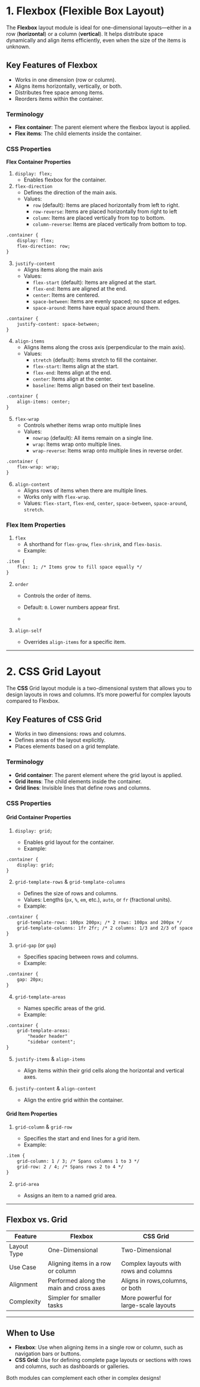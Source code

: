 # 1. Flexbox (Flexible Box Layout)

The **Flexbox** layout module is ideal for one-dimensional layouts—either in a row (**horizontal**) or a column (**vertical**). It helps distribute space dynamically and align items efficiently, even when the size of the items is unknown.

## Key Features of Flexbox
  - Works in one dimension (row or column).
  - Aligns items horizontally, vertically, or both.
  - Distributes free space among items.
  - Reorders items within the container.

### Terminology
  - **Flex container**: The parent element where the flexbox layout is applied.
  - **Flex items**: The child elements inside the container.

### CSS Properties

**Flex Container Properties**

1. `display: flex;`
   - Enables flexbox for the container.
2. `flex-direction`
   - Defines the direction of the main axis.
   - Values:
       - `row` (default): Items are placed horizontally from left to right.
       - `row-reverse`: Items are placed horizontally from right to left
       - `column`: Items are placed vertically from top to bottom.
       - `column-reverse`: Items are placed vertically from bottom to top.

```html
.container {
    display: flex;
    flex-direction: row;
}
```

3. `justify-content`
   - Aligns items along the main axis
   - Values:
       - `flex-start` (default): Items are aligned at the start.
       - `flex-end`: Items are aligned at the end.
       - `center`: Items are centered.
       - `space-between`: Items are evenly spaced; no space at edges.
       - `space-around`: Items have equal space around them.

```html
.container {
    justify-content: space-between;
}
```

4. `align-items`
   - Aligns items along the cross axis (perpendicular to the main axis).
   - Values:
       - `stretch` (default): Items stretch to fill the container.
       - `flex-start`: Items align at the start.
       - `flex-end`: Items align at the end.
       - `center`: Items align at the center.
       - `baseline`: Items align based on their text baseline.

```html
.container {
    align-items: center;
}
```

5. `flex-wrap`
   - Controls whether items wrap onto multiple lines
   - Values:
       - `nowrap` (default): All items remain on a single line.
       - `wrap`: Items wrap onto multiple lines.
       - `wrap-reverse`: Items wrap onto multiple lines in reverse order.

```html
.container {
    flex-wrap: wrap;
}
```

6. `align-content`
   - Aligns rows of items when there are multiple lines.
   - Works only with `flex-wrap`.
   - Values: `flex-start`, `flex-end`, `center`, `space-between`, `space-around`, `stretch`.
  

### Flex Item Properties

1. `flex`
   - A shorthand for `flex-grow`, `flex-shrink`, and `flex-basis`.
   - Example:
```html
.item {
    flex: 1; /* Items grow to fill space equally */
}
```

2. `order`

   - Controls the order of items.
   - Default: `0`. Lower numbers appear first.
  
   - 
3. `align-self`

   - Overrides `align-items` for a specific item.
  


---

# 2. CSS Grid Layout

The **CSS** Grid layout module is a two-dimensional system that allows you to design layouts in rows and columns. It’s more powerful for complex layouts compared to Flexbox.

## Key Features of CSS Grid
   - Works in two dimensions: rows and columns.
   - Defines areas of the layout explicitly.
   - Places elements based on a grid template.

     
### Terminology
   - **Grid container**: The parent element where the grid layout is applied.
   - **Grid items**: The child elements inside the container.
   - **Grid lines**: Invisible lines that define rows and columns.


### CSS Properties

#### Grid Container Properties

1. `display: grid;`

   - Enables grid layout for the container.
   - Example:

```html
.container {
    display: grid;
}
```

2. `grid-template-rows` & `grid-template-columns`

   - Defines the size of rows and columns.
   - Values: Lengths (`px`, `%`, `em`, etc.), `auto`, or `fr` (fractional units).
   - Example:
```html
.container {
    grid-template-rows: 100px 200px; /* 2 rows: 100px and 200px */
    grid-template-columns: 1fr 2fr; /* 2 columns: 1/3 and 2/3 of space */
}
```


3. `grid-gap` (or `gap`)

   - Specifies spacing between rows and columns.
   - Example:
```html
.container {
    gap: 20px;
}
```


4. `grid-template-areas`

   - Names specific areas of the grid.
   - Example:
```html
.container {
    grid-template-areas: 
        "header header"
        "sidebar content";
}
```


5. `justify-items` & `align-items`

   - Align items within their grid cells along the horizontal and vertical axes.


6. `justify-content` & `align-content`

   - Align the entire grid within the container.

#### Grid Item Properties

1. `grid-column` & `grid-row`

   - Specifies the start and end lines for a grid item.
   - Example:

```html
.item {
    grid-column: 1 / 3; /* Spans columns 1 to 3 */
    grid-row: 2 / 4; /* Spans rows 2 to 4 */
}
```


2. `grid-area`

   - Assigns an item to a named grid area.

---


## Flexbox vs. Grid

|Feature|Flexbox|CSS Grid|
|-------|-------|--------|
|Layout Type|One-Dimensional|Two-Dimensional|
|Use Case|Aligning items in a row or column|Complex layouts with rows and columns|
|Alignment|Performed along the main and cross axes|Aligns in rows,columns, or both|
|Complexity|Simpler for smaller tasks|More powerful for large-scale layouts|


---

## When to Use
   - **Flexbox**: Use when aligning items in a single row or column, such as navigation bars or buttons.
   - **CSS Grid**: Use for defining complete page layouts or sections with rows and columns, such as dashboards or galleries.


Both modules can complement each other in complex designs!



































